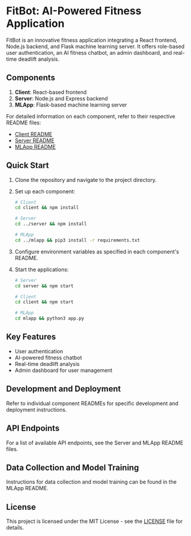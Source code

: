 # FitBot: AI-Powered Fitness Application

FitBot is an innovative fitness application integrating a React frontend, Node.js backend, and Flask machine learning server. It offers role-based user authentication, an AI fitness chatbot, an admin dashboard, and real-time deadlift analysis.

## Components

1. **Client**: React-based frontend
2. **Server**: Node.js and Express backend
3. **MLApp**: Flask-based machine learning server

For detailed information on each component, refer to their respective README files:
- [Client README](client/README.md)
- [Server README](server/README.md)
- [MLApp README](mlapp/README.md)

## Quick Start

1. Clone the repository and navigate to the project directory.

2. Set up each component:
   ```bash
   # Client
   cd client && npm install

   # Server
   cd ../server && npm install

   # MLApp
   cd ../mlapp && pip3 install -r requirements.txt
   ```

3. Configure environment variables as specified in each component's README.

4. Start the applications:
   ```bash
   # Server
   cd server && npm start

   # Client
   cd client && npm start

   # MLApp
   cd mlapp && python3 app.py
   ```

## Key Features

- User authentication
- AI-powered fitness chatbot
- Real-time deadlift analysis
- Admin dashboard for user management

## Development and Deployment

Refer to individual component READMEs for specific development and deployment instructions.

## API Endpoints

For a list of available API endpoints, see the Server and MLApp README files.

## Data Collection and Model Training

Instructions for data collection and model training can be found in the MLApp README.

## License

This project is licensed under the MIT License - see the [LICENSE](LICENSE) file for details.

